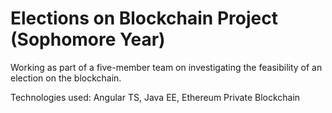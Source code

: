 # Elections on Blockchain Project (Sophomore Year)
Working as part of a five-member team on investigating the feasibility of an election on the blockchain.

Technologies used: Angular TS, Java EE, Ethereum Private Blockchain
